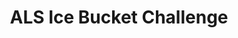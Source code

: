 ---
title: "ALS Ice Bucket Challenge"
summary: "My own take on the challenge, shot on a Kodak Zx3 because that's what bosses do."
runtime: "1:26"
yt_id: "2LdiRphc2kE"
written_by: "Stanley Idesis"
directed_by: "Stanley Idesis"
edited_by: "Stanley Idesis"
starring: "Stanley Idesis"
---